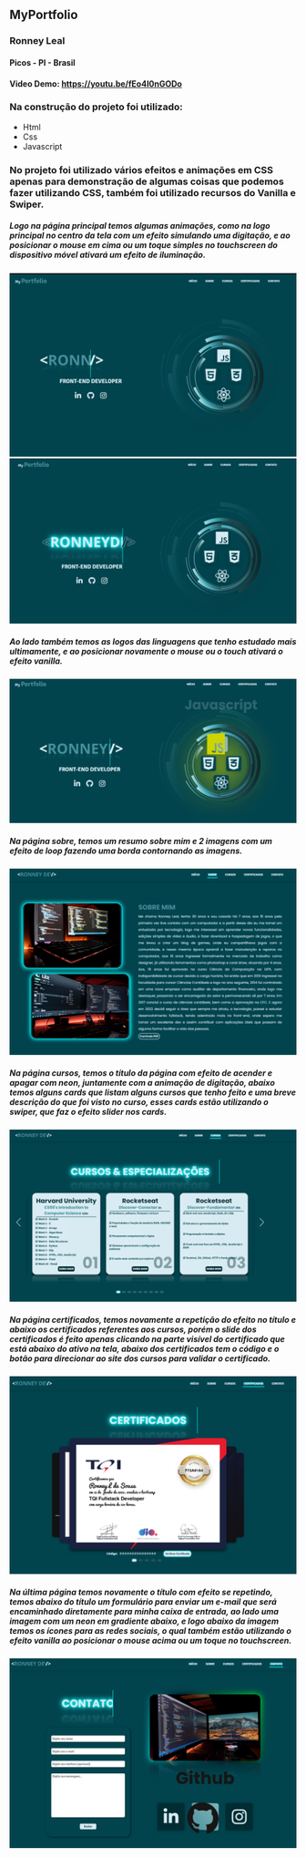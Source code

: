 ## MyPortfolio

### Ronney Leal

#### Picos - PI - Brasil

#### Video Demo: <https://youtu.be/fEo4I0nGODo>

<!-- /////////////////LINGUAGENS////////////////////// -->

### Na construção do projeto foi utilizado:

- Html
- Css
- Javascript

### No projeto foi utilizado vários efeitos e animações em CSS apenas para demonstração de algumas coisas que podemos fazer utilizando CSS, também foi utilizado recursos do Vanilla e Swiper.

<!-- /////////////////SCREENSHOTS////////////////////// -->

##### Logo na página principal temos algumas animações, como na logo principal no centro da tela com um efeito simulando uma digitação, e ao posicionar o mouse em cima ou um toque simples no touchscreen do dispositivo móvel ativará um efeito de iluminação.

![alt text](.readme_img/01.png)
![alt text](.readme_img/02.png)

##### Ao lado também temos as logos das linguagens que tenho estudado mais ultimamente, e ao posicionar novamente o mouse ou o touch ativará o efeito vanilla.

![alt text](.readme_img/03.png)

##### Na página sobre, temos um resumo sobre mim e 2 imagens com um efeito de loop fazendo uma borda contornando as imagens.

![alt text](.readme_img/04.png)

##### Na página cursos, temos o título da página com efeito de acender e apagar com neon, juntamente com a animação de digitação, abaixo temos alguns cards que listam alguns cursos que tenho feito e uma breve descrição do que foi visto no curso, esses cards estão utilizando o swiper, que faz o efeito slider nos cards.

![alt text](.readme_img/05.png)

##### Na página certificados, temos novamente a repetição do efeito no título e abaixo os certificados referentes aos cursos, porém o slide dos certificados é feito apenas clicando na parte visível do certificado que está abaixo do ativo na tela, abaixo dos certificados tem o código e o botão para direcionar ao site dos cursos para validar o certificado.

![alt text](.readme_img/06.png)

##### Na última página temos novamente o título com efeito se repetindo, temos abaixo do título um formulário para enviar um e-mail que será encaminhado diretamente para minha caixa de entrada, ao lado uma imagem com um neon em gradiente abaixo, e logo abaixo da imagem temos os ícones para as redes sociais, o qual também estão utilizando o efeito vanilla ao posicionar o mouse acima ou um toque no touchscreen.

![alt text](.readme_img/07.png)
